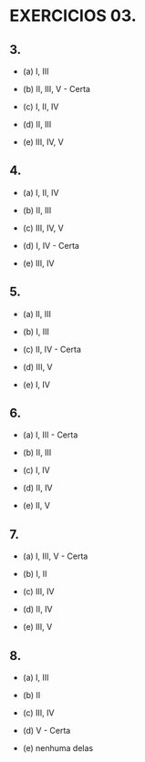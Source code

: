 # EXERCICIOS 03.

## 3. 

- (a) I, III 

- (b) II, III, V - Certa

- (c) I, II, IV 

- (d) II, III 

- (e) III, IV, V



## 4. 

- (a) I, II, IV 

- (b) II, III 

- (c) III, IV, V 

- (d) I, IV  - Certa

- (e) III, IV


## 5. 

- (a) II, III 

- (b) I, III

- (c) II, IV - Certa

- (d) III, V

- (e) I, IV 


## 6. 

- (a) I, III  - Certa

- (b) II, III 

- (c) I, IV 

- (d) II, IV 

- (e) II, V
 


## 7. 

- (a) I, III, V  -  Certa
 
- (b) I, II 

- (c) III, IV

- (d) II, IV

- (e) III, V
 


## 8.

- (a) I, III 

- (b) II 

- (c) III, IV 

- (d) V  - Certa

- (e) nenhuma delas 


